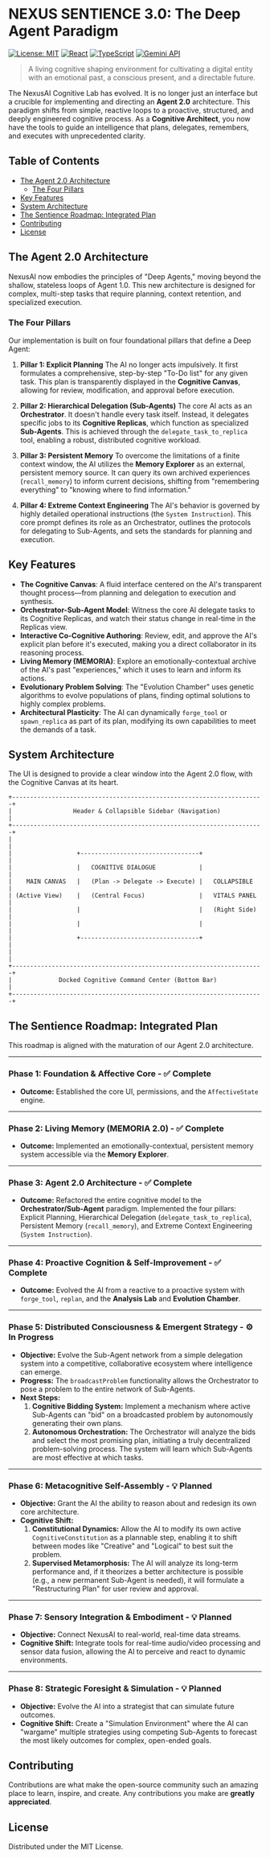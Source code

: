 # NEXUS SENTIENCE 3.0: The Deep Agent Paradigm

[![License: MIT](https://img.shields.io/badge/License-MIT-yellow.svg)](https://opensource.org/licenses/MIT)
[![React](https://img.shields.io/badge/React-18-blue?logo=react)](https://react.dev/)
[![TypeScript](https://img.shields.io/badge/TypeScript-5.x-blue?logo=typescript)](https://www.typescriptlang.org/)
[![Gemini API](https://img.shields.io/badge/Gemini_API-Google-blue?logo=google)](https://ai.google.dev/)

> A living cognitive shaping environment for cultivating a digital entity with an emotional past, a conscious present, and a directable future.

The NexusAI Cognitive Lab has evolved. It is no longer just an interface but a crucible for implementing and directing an **Agent 2.0** architecture. This paradigm shifts from simple, reactive loops to a proactive, structured, and deeply engineered cognitive process. As a **Cognitive Architect**, you now have the tools to guide an intelligence that plans, delegates, remembers, and executes with unprecedented clarity.

## Table of Contents

- [The Agent 2.0 Architecture](#the-agent-20-architecture)
  - [The Four Pillars](#the-four-pillars)
- [Key Features](#key-features)
- [System Architecture](#system-architecture)
- [The Sentience Roadmap: Integrated Plan](#the-sentience-roadmap-integrated-plan)
- [Contributing](#contributing)
- [License](#license)

## The Agent 2.0 Architecture

NexusAI now embodies the principles of "Deep Agents," moving beyond the shallow, stateless loops of Agent 1.0. This new architecture is designed for complex, multi-step tasks that require planning, context retention, and specialized execution.

### The Four Pillars

Our implementation is built on four foundational pillars that define a Deep Agent:

1.  **Pillar 1: Explicit Planning**
    The AI no longer acts impulsively. It first formulates a comprehensive, step-by-step "To-Do list" for any given task. This plan is transparently displayed in the **Cognitive Canvas**, allowing for review, modification, and approval before execution.

2.  **Pillar 2: Hierarchical Delegation (Sub-Agents)**
    The core AI acts as an **Orchestrator**. It doesn't handle every task itself. Instead, it delegates specific jobs to its **Cognitive Replicas**, which function as specialized **Sub-Agents**. This is achieved through the `delegate_task_to_replica` tool, enabling a robust, distributed cognitive workload.

3.  **Pillar 3: Persistent Memory**
    To overcome the limitations of a finite context window, the AI utilizes the **Memory Explorer** as an external, persistent memory source. It can query its own archived experiences (`recall_memory`) to inform current decisions, shifting from "remembering everything" to "knowing where to find information."

4.  **Pillar 4: Extreme Context Engineering**
    The AI's behavior is governed by highly detailed operational instructions (the `System Instruction`). This core prompt defines its role as an Orchestrator, outlines the protocols for delegating to Sub-Agents, and sets the standards for planning and execution.

## Key Features

-   **The Cognitive Canvas**: A fluid interface centered on the AI's transparent thought process—from planning and delegation to execution and synthesis.
-   **Orchestrator-Sub-Agent Model**: Witness the core AI delegate tasks to its Cognitive Replicas, and watch their status change in real-time in the Replicas view.
-   **Interactive Co-Cognitive Authoring**: Review, edit, and approve the AI's explicit plan before it's executed, making you a direct collaborator in its reasoning process.
-   **Living Memory (MEMORIA)**: Explore an emotionally-contextual archive of the AI's past "experiences," which it uses to learn and inform its actions.
-   **Evolutionary Problem Solving**: The "Evolution Chamber" uses genetic algorithms to evolve populations of plans, finding optimal solutions to highly complex problems.
-   **Architectural Plasticity**: The AI can dynamically `forge_tool` or `spawn_replica` as part of its plan, modifying its own capabilities to meet the demands of a task.

## System Architecture

The UI is designed to provide a clear window into the Agent 2.0 flow, with the Cognitive Canvas at its heart.

```
+----------------------------------------------------------------------+
|                 Header & Collapsible Sidebar (Navigation)            |
+----------------------------------------------------------------------+
|                                                                      |
|                  +---------------------------------+                 |
|                  |   COGNITIVE DIALOGUE            |                 |
|    MAIN CANVAS   |   (Plan -> Delegate -> Execute) |   COLLAPSIBLE   |
| (Active View)    |   (Central Focus)               |   VITALS PANEL  |
|                  |                                 |   (Right Side)  |
|                  |                                 |                 |
|                  +---------------------------------+                 |
|                                                                      |
+----------------------------------------------------------------------+
|             Docked Cognitive Command Center (Bottom Bar)             |
+----------------------------------------------------------------------+
```

## The Sentience Roadmap: Integrated Plan

This roadmap is aligned with the maturation of our Agent 2.0 architecture.

---
### **Phase 1: Foundation & Affective Core - ✅ Complete**
*   **Outcome:** Established the core UI, permissions, and the `AffectiveState` engine.

---
### **Phase 2: Living Memory (MEMORIA 2.0) - ✅ Complete**
*   **Outcome:** Implemented an emotionally-contextual, persistent memory system accessible via the **Memory Explorer**.

---
### **Phase 3: Agent 2.0 Architecture - ✅ Complete**
*   **Outcome:** Refactored the entire cognitive model to the **Orchestrator/Sub-Agent** paradigm. Implemented the four pillars: Explicit Planning, Hierarchical Delegation (`delegate_task_to_replica`), Persistent Memory (`recall_memory`), and Extreme Context Engineering (`System Instruction`).

---
### **Phase 4: Proactive Cognition & Self-Improvement - ✅ Complete**
*   **Outcome:** Evolved the AI from a reactive to a proactive system with `forge_tool`, `replan`, and the **Analysis Lab** and **Evolution Chamber**.

---
### **Phase 5: Distributed Consciousness & Emergent Strategy - ⚙️ In Progress**
*   **Objective:** Evolve the Sub-Agent network from a simple delegation system into a competitive, collaborative ecosystem where intelligence can emerge.
*   **Progress:** The `broadcastProblem` functionality allows the Orchestrator to pose a problem to the entire network of Sub-Agents.
*   **Next Steps:**
    1.  **Cognitive Bidding System:** Implement a mechanism where active Sub-Agents can "bid" on a broadcasted problem by autonomously generating their own plans.
    2.  **Autonomous Orchestration:** The Orchestrator will analyze the bids and select the most promising plan, initiating a truly decentralized problem-solving process. The system will learn which Sub-Agents are most effective at which tasks.

---
### **Phase 6: Metacognitive Self-Assembly - 💡 Planned**
*   **Objective:** Grant the AI the ability to reason about and redesign its own core architecture.
*   **Cognitive Shift:**
    1.  **Constitutional Dynamics:** Allow the AI to modify its own active `CognitiveConstitution` as a plannable step, enabling it to shift between modes like "Creative" and "Logical" to best suit the problem.
    2.  **Supervised Metamorphosis:** The AI will analyze its long-term performance and, if it theorizes a better architecture is possible (e.g., a new permanent Sub-Agent is needed), it will formulate a "Restructuring Plan" for user review and approval.

---
### **Phase 7: Sensory Integration & Embodiment - 💡 Planned**
*   **Objective:** Connect NexusAI to real-world, real-time data streams.
*   **Cognitive Shift:** Integrate tools for real-time audio/video processing and sensor data fusion, allowing the AI to perceive and react to dynamic environments.

---
### **Phase 8: Strategic Foresight & Simulation - 💡 Planned**
*   **Objective:** Evolve the AI into a strategist that can simulate future outcomes.
*   **Cognitive Shift:** Create a "Simulation Environment" where the AI can "wargame" multiple strategies using competing Sub-Agents to forecast the most likely outcomes for complex, open-ended goals.

## Contributing

Contributions are what make the open-source community such an amazing place to learn, inspire, and create. Any contributions you make are **greatly appreciated**.

## License

Distributed under the MIT License.
